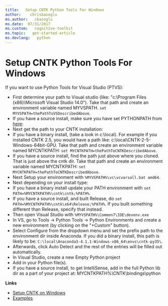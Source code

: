 ```yaml
---
title:   Setup CNTK Python Tools For Windows
author:    chrisbasoglu
ms.author:   cbasoglu
ms.date:  07/31/2017
ms.custom:   cognitive-toolkit
ms.topic:   get-started-article
ms.devlang:   python 
---
```


# Setup CNTK Python Tools For Windows

If you want to use Python Tools for Visual Studio (PTVS):
* First determine your path to Visual studio (like: "c:\Program Files (x86)\Microsoft Visual Studio 14.0").  Take that path and create an environment variable named MYVSPATH.  `set MYVSPATH=thePathToVSDescribedAbove`. 
* If you have a source install, make sure you have set PYTHONPATH from [here](./Setup-CNTK-on-Windows.md#pythonpath):
* Next get the path to your CNTK installation:
 * If you have a binary install, (take a look in c:\local). For example if you installed CNTK 2.5, you would have a path like: c:\local\CNTK-2-5-Windows-64bit-GPU.  Take that path and create an environment variable named MYCNTKPATH:  `set MYCNTKPATH=thePathToCNTKDescribedAbove`.  
 * If you have a source install, find the path just above where you cloned.  That is just above the cntk dir. Take that path and create an environment variable named MYCNTKPATH: `set MYCNTKPATH=thePathToCNTKDescribedAbove`.   
* Next Setup your environment with `%MYVSPATH%\vc\vcvarsall.bat amd64`.  
* Next depending on your install type:
 * If you have a binary install update your PATH environment with `set PATH=%MYCNTKPATH%\cntk\cntk;%PATH%`.  
 * If you have a source install, and built Release, do  `set PATH=%MYCNTKPATH%\cntk\x64\Release;%PATH%`. If you built something different than Release, specify that instead.   
* Then open Visual Studio with `%MYVSPATH%\Common7\IDE\devenv.exe` 
* In VS, go to Tools -> Python Tools -> Python Environments and create a new environment (by clicking on the "+Custom" button). 
* Select Configure from the dropdown menu and set the prefix path to the environment dir inside Anaconda.  If you did a binary install, this path is likely to be:
`C:\local\Anaconda3-4.1.1-Windows-x86_64\envs\cntk-py35\`. 
* Afterwards, click Auto Detect and the rest of the entries will be filled out automatically. 
* In Visual Studio, create a new Empty Python project
* Add in your Python file(s).
* If you have a source install, to get IntelliSense, add in the full Python lib dir as a part of your project at: MYCNTKPATH%\CNTK\bindings\python

**Links**
* [Setup CNTK on Windows](./Setup-CNTK-on-Windows.md)
* [Examples](./Examples.md)
